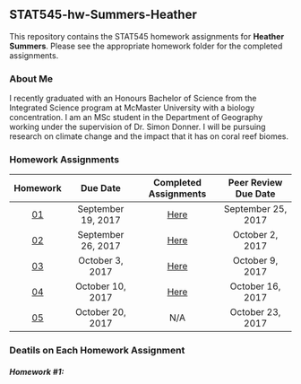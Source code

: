 ## STAT545-hw-Summers-Heather
This repository contains the STAT545 homework assignments for **Heather Summers**. Please see the appropriate homework folder for the completed assignments.

### About Me
I recently graduated with an Honours Bachelor of Science from the Integrated Science program at McMaster University with a biology concentration. I am an MSc student in the Department of Geography working under the supervision of Dr. Simon Donner. I will be pursuing research on climate change and the impact that it has on coral reef biomes.

### Homework Assignments
| Homework | Due Date | Completed Assignments |  Peer Review Due Date |
| :---: | :---: | :---: | :---: |
| [01](http://stat545.com/hw01_edit-README.html) | September 19, 2017 | [Here](https://github.com/heathersummers/STAT545-homework01-Summers-Heather) | September 25, 2017 |
| [02](http://stat545.com/hw02_explore-gapminder-dplyr.html) | September 26, 2017 | [Here](https://github.com/heathersummers/STAT545-hw-Summers-Heather/blob/master/hw02/hw02.md) | October 2, 2017 |
| [03](http://stat545.com/hw03_dplyr-and-more-ggplot2.html) | October 3, 2017 | [Here](https://github.com/heathersummers/STAT545-hw-Summers-Heather/blob/master/hw03/hw03.md) | October 9, 2017 |
| [04](http://stat545.com/hw04_tidy-data-joins.html) | October 10, 2017 | [Here](https://github.com/heathersummers/STAT545-hw-Summers-Heather/blob/master/hw04/hw_04.md) | October 16, 2017 |
| [05](http://stat545.com/hw05_factor-figure-boss-repo-hygiene.html) | October 20, 2017 | N/A | October 23, 2017 |

### Deatils on Each Homework Assignment
##### Homework #1:
Objectives:
- create a new repository and edit the `README.md` file using a variety of different syntax
- extend the R Markdown for Gapminder exploration document

##### Homework #2:
Objectives:
- explore a new datset and begin to establish a workflow for data frames or tibbles
- use dplyr and ggplot2 to explore individual variables and visualization (i.e. various plot types)
- use the functions `filter()`, `select()`, and `%>%` to filter rows and select variables in a principled or name-based manner

Useful Links:
- [Jenny's dplyr tutorial](https://github.com/jennybc/ggplot2-tutorial)

- [dplyr package](https://cran.r-project.org/web/packages/dplyr/dplyr.pdf)

- [dplyr functions for a single dataset](http://stat545.com/block010_dplyr-end-single-table.html#use-arrange-to-row-order-data-in-a-principled-way)

##### Homework #3:
Objectives:
- manipulate and explore a dataset with the dplyr package, complemented by visualizations made with `ggplot2`
- use `knitr::kable()` to make beautiful tables

Useful Links:
- [Document on knitr](https://yihui.name/knitr/)

- [ggplot2 cheatsheet](https://www.rstudio.com/wp-content/uploads/2015/03/ggplot2-cheatsheet.pdf)

- [ggplot2 themes](http://ggplot2.tidyverse.org/reference/ggtheme.html)

- [ggplot2 scales, axes, and legends](https://github.com/hadley/ggplot2-book/blob/master/scales.rmd)

##### Homework #4:
Objectives:
- reshape a data frame
- get new information into a data frame using a join function

Useful Links:
- [Cheatsheet for dplyr join functions](http://stat545.com/bit001_dplyr-cheatsheet.html)

- [Two-table verbs](https://cran.r-project.org/web/packages/dplyr/vignettes/two-table.html)

- [Cheatsheet for data wrangling with dplyr and tidyr](https://www.rstudio.com/wp-content/uploads/2015/02/data-wrangling-cheatsheet.pdf)

##### Homework #5:
Objectives:
- reorder a factor in a principled way based on data and demonstrate the effect in arranged data and in figures
- improve a figure using new knowledge
- implement visualization design principles
- write data to file and load it back in

Useful Links:
- [Factors in R](https://www.stat.berkeley.edu/classes/s133/factors.html)

- [Information on the package 'forecast'](https://cran.r-project.org/web/packages/forecast/forecast.pdf)

- [Class notes on getting data in and out of R](http://stat545.com/block026_file-out-in.html)


### Additional Useful Links
- [STAT545 Homepage](http://stat545.com/)
- [STAT545 Syllabus](http://stat545.com/syllabus.html)
- [Slack Sign In](https://slack.com/signin)
- [Guidelines for peer review](http://stat545.com/peer-review02_peer-evaluation-guidelines.html)